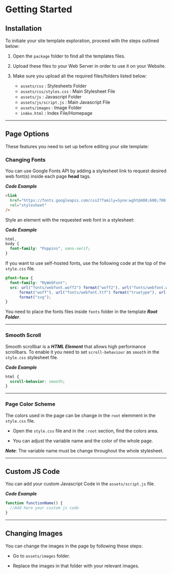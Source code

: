 # Getting Started

## Installation

To initiate your site template exploration, proceed with the steps outlined below:

1.  Open the `package` folder to find all the templates files.

2.  Upload these files to your Web Server in order to use it on your Website.

3.  Make sure you upload all the required files/folders listed below:

    - `assets/css` : Stylesheets Folder
    - `assets/css/styles.css` : Main Stylesheet File
    - `assets/js` : Javascript Folder
    - `assets/js/script.js` : Main Javascript File
    - `assets/images` : Image Folder
    - `index.html` : Index File/Homepage

---

## Page Options

These features you need to set up before editing your site template:

### Changing Fonts

You can use Google Fonts API by adding a stylesheet link to request desired web font(s) inside each page **head** tags.

**_Code Example_**

```html
<link
  href="https://fonts.googleapis.com/css2?family=Syne:wght@400;600;700;800&display=swap"
  rel="stylesheet"
/>
```

Style an element with the requested web font in a stylesheet:

**_Code Example_**

```css
html,
body {
  font-family: "Poppins", sans-serif;
}
```

If you want to use self-hosted fonts, use the following code at the top of the `style.css` file.

```css
@font-face {
  font-family: "MyWebFont";
  src: url("fonts/webfont.woff2") format("woff2"), url("fonts/webfont.woff")
      format("woff"), url("fonts/webfont.ttf") format("truetype"), url("fonts/webfont.svg#svgFontName")
      format("svg");
}
```

You need to place the fonts files inside `fonts` folder in the template **_Root Folder_**.

---

### Smooth Scroll

Smooth scrollbar is a **_HTML Element_** that allows high performance scrollbars. To enable it you need to set `scroll-behaviour` as `smooth` in the `style.css` stylesheet file.

**_Code Example_**

```css
html {
  scroll-behavior: smooth;
}
```

---

### Page Color Scheme

The colors used in the page can be change in the `root` elemment in the `style.css` file.

- Open the `style.css` file and in the `:root` section, find the colors area.

- You can adjust the variable name and the color of the whole page.

**_Note_**: The variable name must be change throughout the whole stylesheet.

---

## Custom JS Code

You can add your custom Javascript Code in the `assets/script.js` file.

**_Code Example_**

```js
function functionName() {
  //Add here your custom js code
}
```

---

## Changing Images

You can change the images in the page by following these steps:

- Go to `assets/images` folder.

- Replace the images in that folder with your relevant images.

